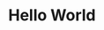 ---
ee_id: '56'
site: '1'
type: '2'
long_id: 2009-033 Hello World
url: 2009-033-hello-world
title: Hello World
year: '2009'
medium: Pen on paper
commission:
dims:
pitch: "​Between 0-100 lines drawn to random points"
ps:
live_url:
related:
youtube:
imgs: hello-world-2009-033-digital-database-ih.jpg
subheading:
display_year: '2009'
download:
add_credit:
add_credits:
related_code: https://github.com/coryarcangel/Hp-Pen-Plotter-Hello-World
layout: things-i-made
---